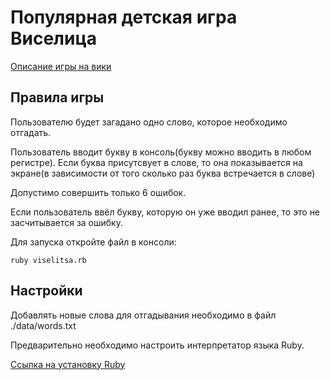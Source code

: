 # Популярная детская игра Виселица

[Описание игры на вики](https://ru.wikipedia.org/wiki/Виселица_(игра))

## Правила игры

Пользователю будет загадано одно слово, которое необходимо отгадать.

Пользователь вводит букву в консоль(букву можно вводить в любом регистре). Если буква присутсвует в слове, то она показывается на экране(в зависимости от того сколько раз буква встречается в слове)

Допустимо совершить только 6 ошибок. 

Если пользователь ввёл букву, которую он уже вводил ранее, то это не засчитывается за ошибку.

Для запуска откройте файл в консоли:

    ruby viselitsa.rb

## Настройки
Добавлять новые слова для отгадывания необходимо в файл ./data/words.txt

Предварительно необходимо настроить интерпретатор языка Ruby.

[Ссылка на установку Ruby](https://www.ruby-lang.org/ru/documentation/installation/)
